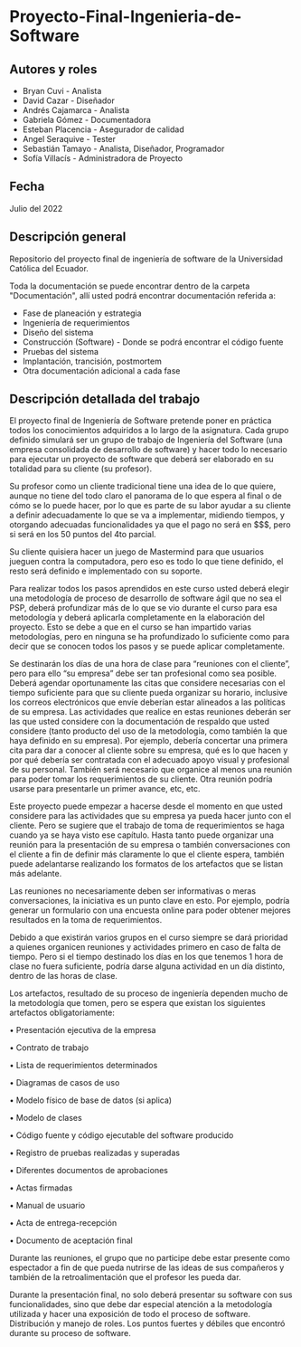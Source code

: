 # Proyecto-Final-Ingenieria-de-Software
## Autores y roles
<ul>
  <li>Bryan Cuvi - Analista</li>
  <li>David Cazar - Diseñador</li>
  <li>Andrés Cajamarca - Analista</li>
  <li>Gabriela Gómez - Documentadora</li>
  <li>Esteban Placencia - Asegurador de calidad</li>
  <li>Angel Seraquive - Tester</li>  
  <li>Sebastián Tamayo - Analista, Diseñador, Programador</li>
  <li>Sofía Villacís - Administradora de Proyecto</li>
</ul>

## Fecha
Julio del 2022

## Descripción general
Repositorio del proyecto final de ingeniería de software de la Universidad Católica del Ecuador. 

Toda la documentación se puede encontrar dentro de la carpeta "Documentación", allí usted podrá encontrar documentación referida a:
<ul>
  <li>Fase de planeación y estrategia</li>
  <li>Ingeniería de requerimientos</li>
  <li>Diseño del sistema</li>
  <li>Construcción (Software) - Donde se podrá encontrar el código fuente</li>
  <li>Pruebas del sistema</li>
  <li>Implantación, trancisión, postmortem</li>
  <li>Otra documentación adicional a cada fase</li>
</ul>

## Descripción detallada del trabajo
El proyecto final de Ingeniería de Software pretende poner en práctica todos los conocimientos 
adquiridos a lo largo de la asignatura. Cada grupo definido simulará ser un grupo de trabajo de 
Ingeniería del Software (una empresa consolidada de desarrollo de software) y hacer todo lo 
necesario para ejecutar un proyecto de software que deberá ser elaborado en su totalidad para 
su cliente (su profesor).

Su profesor como un cliente tradicional tiene una idea de lo que quiere, aunque no tiene del 
todo claro el panorama de lo que espera al final o de cómo se lo puede hacer, por lo que es parte 
de su labor ayudar a su cliente a definir adecuadamente lo que se va a implementar, midiendo 
tiempos, y otorgando adecuadas funcionalidades ya que el pago no será en $$$, pero si será en 
los 50 puntos del 4to parcial.

Su cliente quisiera hacer un juego de Mastermind para que usuarios jueguen contra la 
computadora, pero eso es todo lo que tiene definido, el resto será definido e implementado con 
su soporte.

Para realizar todos los pasos aprendidos en este curso usted deberá elegir una metodología de 
proceso de desarrollo de software ágil que no sea el PSP, deberá profundizar más de lo que se 
vio durante el curso para esa metodología y deberá aplicarla completamente en la elaboración 
del proyecto. Esto se debe a que en el curso se han impartido varias metodologías, pero en 
ninguna se ha profundizado lo suficiente como para decir que se conocen todos los pasos y se 
puede aplicar completamente.

Se destinarán los días de una hora de clase para “reuniones con el cliente”, pero para ello “su 
empresa” debe ser tan profesional como sea posible. Deberá agendar oportunamente las citas 
que considere necesarias con el tiempo suficiente para que su cliente pueda organizar su 
horario, inclusive los correos electrónicos que envíe deberían estar alineados a las políticas de 
su empresa. Las actividades que realice en estas reuniones deberán ser las que usted considere 
con la documentación de respaldo que usted considere (tanto producto del uso de la 
metodología, como también la que haya definido en su empresa). Por ejemplo, debería 
concertar una primera cita para dar a conocer al cliente sobre su empresa, qué es lo que hacen 
y por qué debería ser contratada con el adecuado apoyo visual y profesional de su personal. 
También será necesario que organice al menos una reunión para poder tomar los 
requerimientos de su cliente. Otra reunión podría usarse para presentarle un primer avance, 
etc, etc.

Este proyecto puede empezar a hacerse desde el momento en que usted considere para las 
actividades que su empresa ya pueda hacer junto con el cliente. Pero se sugiere que el trabajo 
de toma de requerimientos se haga cuando ya se haya visto ese capítulo. Hasta tanto puede 
organizar una reunión para la presentación de su empresa o también conversaciones con el 
cliente a fin de definir más claramente lo que el cliente espera, también puede adelantarse 
realizando los formatos de los artefactos que se listan más adelante.

Las reuniones no necesariamente deben ser informativas o meras conversaciones, la iniciativa 
es un punto clave en esto. Por ejemplo, podría generar un formulario con una encuesta online 
para poder obtener mejores resultados en la toma de requerimientos.

Debido a que existirán varios grupos en el curso siempre se dará prioridad a quienes organicen 
reuniones y actividades primero en caso de falta de tiempo. Pero si el tiempo destinado los días 
en los que tenemos 1 hora de clase no fuera suficiente, podría darse alguna actividad en un día 
distinto, dentro de las horas de clase.

Los artefactos, resultado de su proceso de ingeniería dependen mucho de la metodología que 
tomen, pero se espera que existan los siguientes artefactos obligatoriamente:

• Presentación ejecutiva de la empresa

• Contrato de trabajo

• Lista de requerimientos determinados

• Diagramas de casos de uso

• Modelo físico de base de datos (si aplica)

• Modelo de clases

• Código fuente y código ejecutable del software producido

• Registro de pruebas realizadas y superadas

• Diferentes documentos de aprobaciones

• Actas firmadas

• Manual de usuario

• Acta de entrega-recepción

• Documento de aceptación final

Durante las reuniones, el grupo que no participe debe estar presente como espectador a fin de 
que pueda nutrirse de las ideas de sus compañeros y también de la retroalimentación que el 
profesor les pueda dar.

Durante la presentación final, no solo deberá presentar su software con sus funcionalidades, 
sino que debe dar especial atención a la metodología utilizada y hacer una exposición de todo 
el proceso de software. Distribución y manejo de roles. Los puntos fuertes y débiles que 
encontró durante su proceso de software.
